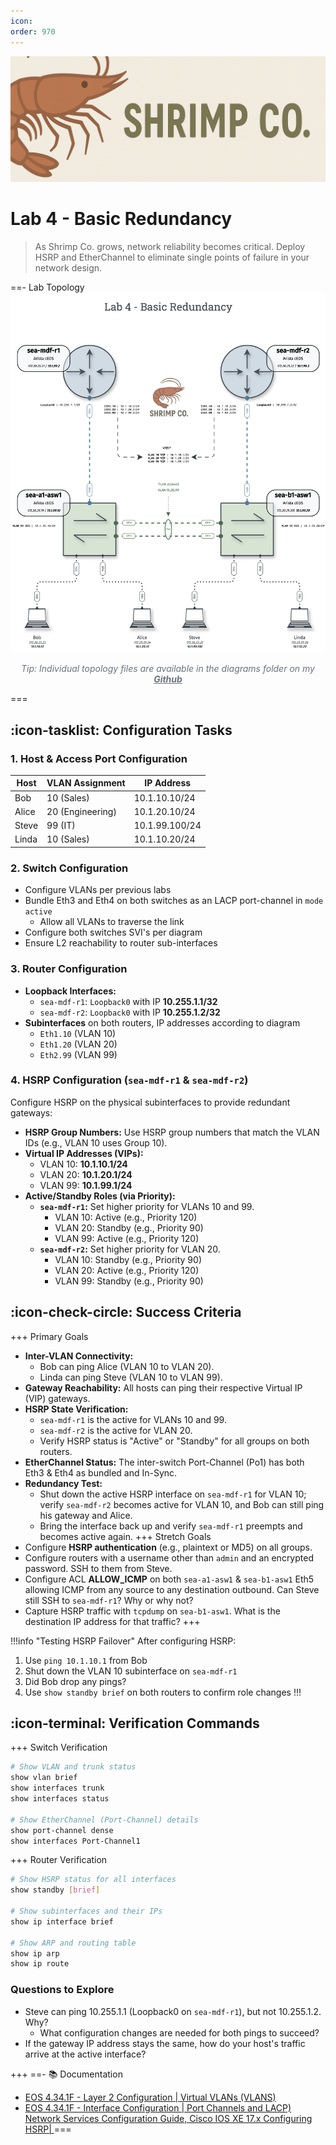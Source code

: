 ```yaml
---
icon:
order: 970
---
```

![](/static/network-academy/shrimpco/banner.png)

# Lab 4 - Basic Redundancy
> As Shrimp Co. grows, network reliability becomes critical. Deploy HSRP and EtherChannel to eliminate single points of failure in your network design.

==- Lab Topology
![](https://raw.githubusercontent.com/network-chadmin/containerlab/refs/heads/main/network-academy/shrimp-co/diagrams/04_basic-redundancy.png)

<p style="font-style: italic; color: #6b7280; font-size: 0.875rem; margin-top: 8px; text-align: center;">
<em>Tip: Individual topology files are available in the diagrams folder on my<strong><a href="https://github.com/network-chadmin/containerlab/tree/main/network-academy/shrimp-co/diagrams" style="color: #6b7280;"> Github</a></strong></em>
</p>
===

## :icon-tasklist: Configuration Tasks

### 1. Host & Access Port Configuration

| **Host** | **VLAN Assignment** | **IP Address** |
|------|------|------|
| Bob | 10 (Sales) | 10.1.10.10/24 |
| Alice | 20 (Engineering) | 10.1.20.10/24 |
| Steve | 99 (IT) | 10.1.99.100/24 |
| Linda | 10 (Sales) | 10.1.10.20/24 |

### 2. Switch Configuration

- Configure VLANs per previous labs
- Bundle Eth3 and Eth4 on both switches as an LACP port-channel in `mode active`
    - Allow all VLANs to traverse the link
- Configure both switches SVI's per diagram
- Ensure L2 reachability to router sub-interfaces

### 3. Router Configuration

- **Loopback Interfaces:**
    - `sea-mdf-r1`: `Loopback0` with IP **10.255.1.1/32**
    - `sea-mdf-r2`: `Loopback0` with IP **10.255.1.2/32**
- **Subinterfaces** on both routers, IP addresses according to diagram
    - `Eth1.10` (VLAN 10)
    - `Eth1.20` (VLAN 20)
    - `Eth2.99` (VLAN 99)

### 4. HSRP Configuration (`sea-mdf-r1` & `sea-mdf-r2`)

Configure HSRP on the physical subinterfaces to provide redundant gateways:

- **HSRP Group Numbers:** Use HSRP group numbers that match the VLAN IDs (e.g., VLAN 10 uses Group 10).
- **Virtual IP Addresses (VIPs):**
    - VLAN 10: **10.1.10.1/24**
    - VLAN 20: **10.1.20.1/24**
    - VLAN 99: **10.1.99.1/24**
- **Active/Standby Roles (via Priority):**
    - **`sea-mdf-r1`:** Set higher priority for VLANs 10 and 99.
        - VLAN 10: Active (e.g., Priority 120)
        - VLAN 20: Standby (e.g., Priority 90)
        - VLAN 99: Active (e.g., Priority 120)
    - **`sea-mdf-r2`:** Set higher priority for VLAN 20.
        - VLAN 10: Standby (e.g., Priority 90)
        - VLAN 20: Active (e.g., Priority 120)
        - VLAN 99: Standby (e.g., Priority 90)

## :icon-check-circle: Success Criteria

+++ Primary Goals
-   **Inter-VLAN Connectivity:**
    -   Bob can ping Alice (VLAN 10 to VLAN 20).
    -   Linda can ping Steve (VLAN 10 to VLAN 99).
-   **Gateway Reachability:** All hosts can ping their respective Virtual IP (VIP) gateways.
-   **HSRP State Verification:**
    -   `sea-mdf-r1` is the active for VLANs 10 and 99.
    -   `sea-mdf-r2` is the active for VLAN 20.
    -   Verify HSRP status is "Active" or "Standby" for all groups on both routers.
-   **EtherChannel Status:** The inter-switch Port-Channel (Po1) has both Eth3 & Eth4 as bundled and In-Sync.
-   **Redundancy Test:**
    -   Shut down the active HSRP interface on `sea-mdf-r1` for VLAN 10; verify `sea-mdf-r2` becomes active for VLAN 10, and Bob can still ping his gateway and Alice.
    -   Bring the interface back up and verify `sea-mdf-r1` preempts and becomes active again.
+++ Stretch Goals
-   Configure **HSRP authentication** (e.g., plaintext or MD5) on all groups.
-   Configure routers with a username other than `admin` and an encrypted password. SSH to them from Steve.
-   Configure ACL **ALLOW_ICMP** on both `sea-a1-asw1` & `sea-b1-asw1`  Eth5 allowing ICMP from any source to any destination outbound.  Can Steve still SSH to `sea-mdf-r1`?  Why or why not? 
- Capture HSRP traffic with `tcpdump` on `sea-b1-asw1`.  What is the destination IP address for that traffic?
+++

!!!info "Testing HSRP Failover"
After configuring HSRP:
1. Use `ping 10.1.10.1` from Bob
2. Shut down the VLAN 10 subinterface on `sea-mdf-r1`
3. Did Bob drop any pings?
4. Use `show standby brief` on both routers to confirm role changes
!!!

## :icon-terminal: Verification Commands

+++ Switch Verification
```bash
# Show VLAN and trunk status
show vlan brief
show interfaces trunk
show interfaces status

# Show EtherChannel (Port-Channel) details
show port-channel dense
show interfaces Port-Channel1
```
+++ Router Verification
```bash
# Show HSRP status for all interfaces
show standby [brief]

# Show subinterfaces and their IPs
show ip interface brief

# Show ARP and routing table
show ip arp
show ip route
```

### Questions to Explore
- Steve can ping 10.255.1.1 (Loopback0 on `sea-mdf-r1`), but not 10.255.1.2.  Why?
    - What configuration changes are needed for both pings to succeed?
- If the gateway IP address stays the same, how do your host's traffic arrive at the active interface?

+++
==- :books: Documentation
- [EOS 4.34.1F - Layer 2 Configuration | Virtual VLANs (VLANS)](https://www.arista.com/en/um-eos/eos-virtual-lans-vlans)
- [EOS 4.34.1F - Interface Configuration | Port Channels and LACP)](https://www.arista.com/en/um-eos/eos-port-channels-and-lacp)
[Network Services Configuration Guide, Cisco IOS XE 17.x Configuring HSRP| ](https://www.cisco.com/c/en/us/td/docs/routers/ios/config/17-x/ntw-servs/b-network-services/m_fhp-hsrp-0.html#GUID-DF65C0B1-B112-4202-BE31-637D8284A7E6)
===

